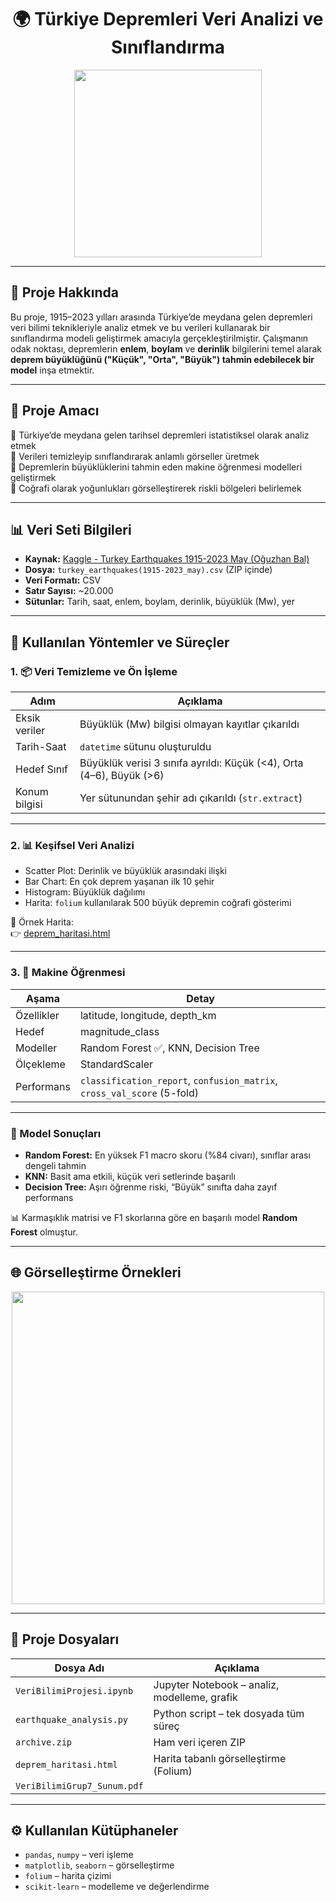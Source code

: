 <h1 align="center">🌍 Türkiye Depremleri Veri Analizi ve Sınıflandırma</h1>

<p align="center">
  <img src="https://upload.wikimedia.org/wikipedia/commons/e/e8/Turkey_location_map.svg" width="300"/>
</p>

---

## 🔎 Proje Hakkında

Bu proje, 1915–2023 yılları arasında Türkiye’de meydana gelen depremleri veri bilimi teknikleriyle analiz etmek ve bu verileri kullanarak bir sınıflandırma modeli geliştirmek amacıyla gerçekleştirilmiştir. Çalışmanın odak noktası, depremlerin **enlem**, **boylam** ve **derinlik** bilgilerini temel alarak **deprem büyüklüğünü ("Küçük", "Orta", "Büyük") tahmin edebilecek bir model** inşa etmektir.

---

## 🎯 Proje Amacı

🔸 Türkiye’de meydana gelen tarihsel depremleri istatistiksel olarak analiz etmek  
🔸 Verileri temizleyip sınıflandırarak anlamlı görseller üretmek  
🔸 Depremlerin büyüklüklerini tahmin eden makine öğrenmesi modelleri geliştirmek  
🔸 Coğrafi olarak yoğunlukları görselleştirerek riskli bölgeleri belirlemek  

---

## 📊 Veri Seti Bilgileri

- **Kaynak:** [Kaggle - Turkey Earthquakes 1915-2023 May (Oğuzhan Bal)](https://www.kaggle.com/datasets/oguzhanbal/turkey-earthquakes-1915-2023-may)
- **Dosya:** `turkey_earthquakes(1915-2023_may).csv` (ZIP içinde)
- **Veri Formatı:** CSV
- **Satır Sayısı:** ~20.000
- **Sütunlar:** Tarih, saat, enlem, boylam, derinlik, büyüklük (Mw), yer

---

## 🧪 Kullanılan Yöntemler ve Süreçler

### 1. 📦 Veri Temizleme ve Ön İşleme

| Adım | Açıklama |
|------|----------|
| Eksik veriler | Büyüklük (Mw) bilgisi olmayan kayıtlar çıkarıldı |
| Tarih-Saat | `datetime` sütunu oluşturuldu |
| Hedef Sınıf | Büyüklük verisi 3 sınıfa ayrıldı: Küçük (<4), Orta (4–6), Büyük (>6) |
| Konum bilgisi | Yer sütunundan şehir adı çıkarıldı (`str.extract`) |

---

### 2. 📊 Keşifsel Veri Analizi

- Scatter Plot: Derinlik ve büyüklük arasındaki ilişki
- Bar Chart: En çok deprem yaşanan ilk 10 şehir
- Histogram: Büyüklük dağılımı
- Harita: `folium` kullanılarak 500 büyük depremin coğrafi gösterimi

📌 Örnek Harita:  
👉 [deprem_haritasi.html](./deprem_haritasi.html)

---

### 3. 🤖 Makine Öğrenmesi

| Aşama | Detay |
|-------|-------|
| Özellikler | latitude, longitude, depth_km |
| Hedef | magnitude_class |
| Modeller | Random Forest ✅, KNN, Decision Tree |
| Ölçekleme | StandardScaler |
| Performans | `classification_report`, `confusion_matrix`, `cross_val_score` (5-fold) |

---

### 🧠 Model Sonuçları

- **Random Forest:** En yüksek F1 macro skoru (%84 civarı), sınıflar arası dengeli tahmin  
- **KNN:** Basit ama etkili, küçük veri setlerinde başarılı  
- **Decision Tree:** Aşırı öğrenme riski, “Büyük” sınıfta daha zayıf performans

📊 Karmaşıklık matrisi ve F1 skorlarına göre en başarılı model **Random Forest** olmuştur.

---

## 🌐 Görselleştirme Örnekleri

<p align="center">
  <img src="https://upload.wikimedia.org/wikipedia/commons/thumb/5/55/Seismic_hazard_map_Turkey.jpg/800px-Seismic_hazard_map_Turkey.jpg" width="500"/>
</p>

---

## 📂 Proje Dosyaları

| Dosya Adı | Açıklama |
|-----------|----------|
| `VeriBilimiProjesi.ipynb` | Jupyter Notebook – analiz, modelleme, grafik |
| `earthquake_analysis.py` | Python script – tek dosyada tüm süreç |
| `archive.zip` | Ham veri içeren ZIP |
| `deprem_haritasi.html` | Harita tabanlı görselleştirme (Folium) |
| `VeriBilimiGrup7_Sunum.pdf` | 
---
## ⚙️ Kullanılan Kütüphaneler

- `pandas`, `numpy` – veri işleme
- `matplotlib`, `seaborn` – görselleştirme
- `folium` – harita çizimi
- `scikit-learn` – modelleme ve değerlendirme

